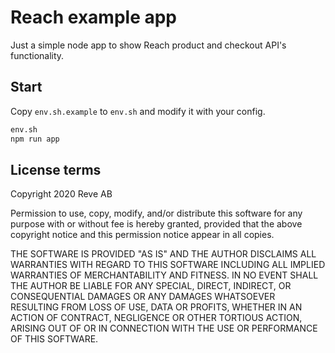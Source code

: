 Reach example app
=================

Just a simple node app to show Reach product and checkout API's functionality.

## Start

Copy `env.sh.example` to `env.sh` and modify it with your config.

```sh
env.sh
npm run app
```

## License terms

Copyright 2020 Reve AB

Permission to use, copy, modify, and/or distribute this software for any purpose with or without fee is hereby granted, provided that the above copyright notice and this permission notice appear in all copies.

THE SOFTWARE IS PROVIDED "AS IS" AND THE AUTHOR DISCLAIMS ALL WARRANTIES WITH REGARD TO THIS SOFTWARE INCLUDING ALL IMPLIED WARRANTIES OF MERCHANTABILITY AND FITNESS. IN NO EVENT SHALL THE AUTHOR BE LIABLE FOR ANY SPECIAL, DIRECT, INDIRECT, OR CONSEQUENTIAL DAMAGES OR ANY DAMAGES WHATSOEVER RESULTING FROM LOSS OF USE, DATA OR PROFITS, WHETHER IN AN ACTION OF CONTRACT, NEGLIGENCE OR OTHER TORTIOUS ACTION, ARISING OUT OF OR IN CONNECTION WITH THE USE OR PERFORMANCE OF THIS SOFTWARE.
